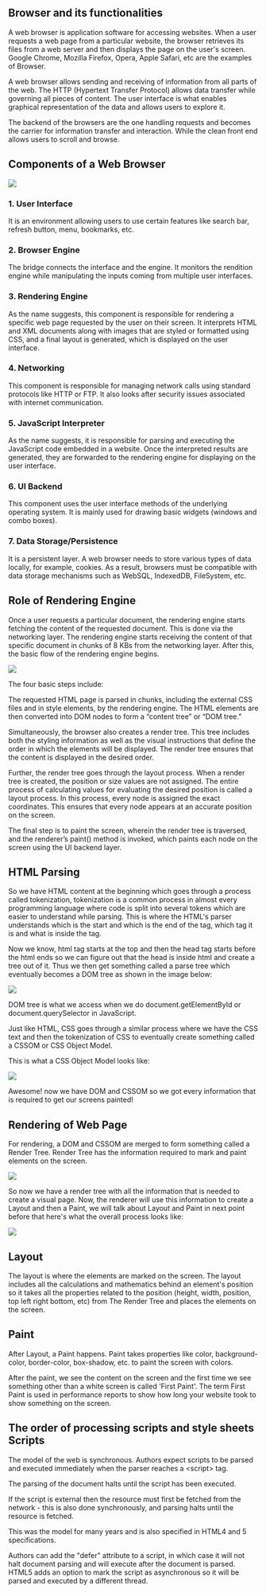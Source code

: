 
## Browser and its functionalities
A web browser is application software for accessing websites. When a user requests a web page from a particular website, the browser retrieves its files from a web server and then displays the page on the user's screen. Google Chrome, Mozilla Firefox, Opera, Apple Safari, etc are the examples of Browser.


A web browser allows sending and receiving of information from all parts of the web. The HTTP (Hypertext Transfer Protocol) allows data transfer while governing all pieces of content. The user interface is what enables graphical representation of the data and allows users to explore it.

The backend of the browsers are the one handling requests and becomes the carrier for information transfer and interaction. While the clean front end allows users to scroll and browse.


## Components of a Web Browser
![](browser_components.png)

### 1. User Interface
It is an environment allowing users to use certain features like search bar, refresh button, menu, bookmarks, etc.

### 2. Browser Engine
The bridge connects the interface and the engine. It monitors the rendition engine while manipulating the inputs coming from multiple user interfaces.

### 3. Rendering Engine
As the name suggests, this component is responsible for rendering a specific web page requested by the user on their screen. It interprets HTML and XML documents along with images that are styled or formatted using CSS, and a final layout is generated, which is displayed on the user interface.

### 4. Networking 
This component is responsible for managing network calls using standard protocols like HTTP or FTP. It also looks after security issues associated with internet communication.

### 5. JavaScript Interpreter
As the name suggests, it is responsible for parsing and executing the JavaScript code embedded in a website. Once the interpreted results are generated, they are forwarded to the rendering engine for displaying on the user interface.

### 6. UI Backend
This component uses the user interface methods of the underlying operating system. It is mainly used for drawing basic widgets (windows and combo boxes).

### 7. Data Storage/Persistence
It is a persistent layer. A web browser needs to store various types of data locally, for example, cookies. As a result, browsers must be compatible with data storage mechanisms such as WebSQL, IndexedDB, FileSystem, etc.


## Role of Rendering Engine
Once a user requests a particular document, the rendering engine starts fetching the content of the requested document. This is done via the networking layer. The rendering engine starts receiving the content of that specific document in chunks of 8 KBs from the networking layer. After this, the basic flow of the rendering engine begins.

![](rendering_engine_basic_flow.png)

The four basic steps include:

The requested HTML page is parsed in chunks, including the external CSS files and in style elements, by the rendering engine. The HTML elements are then converted into DOM nodes to form a “content tree” or “DOM tree.”

Simultaneously, the browser also creates a render tree. This tree includes both the styling information as well as the visual instructions that define the order in which the elements will be displayed. The render tree ensures that the content is displayed in the desired order.

Further, the render tree goes through the layout process. When a render tree is created, the position or size values are not assigned. The entire process of calculating values for evaluating the desired position is called a layout process. In this process, every node is assigned the exact coordinates. This ensures that every node appears at an accurate position on the screen.

The final step is to paint the screen, wherein the render tree is traversed, and the renderer’s paint() method is invoked, which paints each node on the screen using the UI backend layer.

## HTML Parsing
So we have HTML content at the beginning which goes through a process called tokenization, tokenization is a common process in almost every programming language where code is split into several tokens which are easier to understand while parsing. This is where the HTML's parser understands which is the start and which is the end of the tag, which tag it is and what is inside the tag.

Now we know, html tag starts at the top and then the head tag starts before the html ends so we can figure out that the head is inside html and create a tree out of it. Thus we then get something called a parse tree which eventually becomes a DOM tree as shown in the image below:

![](1_3.png)

DOM tree is what we access when we do document.getElementById or document.querySelector in JavaScript.

Just like HTML, CSS goes through a similar process where we have the CSS text and then the tokenization of CSS to eventually create something called a CSSOM or CSS Object Model.

This is what a CSS Object Model looks like:

![](1_4.png)

Awesome! now we have DOM and CSSOM so we got every information that is required to get our screens painted!

## Rendering of Web Page

For rendering, a DOM and CSSOM are merged to form something called a Render Tree. Render Tree has the information required to mark and paint elements on the screen.

![](1_5.png)

So now we have a render tree with all the information that is needed to create a visual page. Now, the renderer will use this information to create a Layout and then a Paint, we will talk about Layout and Paint in next point before that here's what the overall process looks like:

![](1_6.png)

## Layout
The layout is where the elements are marked on the screen. The layout includes all the calculations and mathematics behind an element's position so it takes all the properties related to the position (height, width, position, top left right bottom, etc) from The Render Tree and places the elements on the screen.

## Paint
After Layout, a Paint happens. Paint takes properties like color, background-color, border-color, box-shadow, etc. to paint the screen with colors.

After the paint, we see the content on the screen and the first time we see something other than a white screen is called 'First Paint'. The term First Paint is used in performance reports to show how long your website took to show something on the screen.


## The order of processing scripts and style sheets Scripts 

The model of the web is synchronous. Authors expect scripts to be parsed and executed immediately when the parser reaches a \<script> tag.

The parsing of the document halts until the script has been executed.

If the script is external then the resource must first be fetched from the network - this is also done synchronously, and parsing halts until the resource is fetched.

This was the model for many years and is also specified in HTML4 and 5 specifications.

Authors can add the "defer" attribute to a script, in which case it will not halt document parsing and will execute after the document is parsed. HTML5 adds an option to mark the script as asynchronous so it will be parsed and executed by a different thread.

